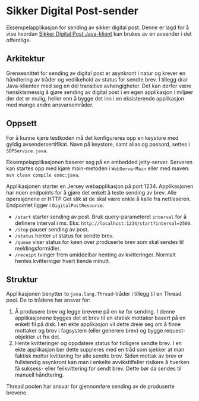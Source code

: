 Sikker Digital Post-sender
==========================

Eksempelapplikasjon for sending av sikker digital post. Denne er lagd for å vise hvordan <a href="https://github.com/difi/sikker-digital-post-java-klient">Sikker Digital Post Java-klient</a> 
kan brukes av en avsender i det offentlige.

Arkitektur
----------

Grensesnittet for sending av digital post er asynkront i natur og krever en håndtering av tråder og vedlikehold av status for sendte brev. I tillegg drar Java-klienten med seg en del transitive avhengigheter.
Det kan derfor være hensiktsmessig å gjøre sending av digital post i en egen applikasjon i miljøer der det er mulig, heller enn å bygge det inn i en eksisterende applikasjon med mange andre ansvarsområder.

Oppsett
-------

For å kunne kjøre testkoden må det konfigureres opp en keystore med gyldig avsendersertifikat. Navn på keystore, samt alias og passord, settes i `SDPService.java`.

Eksempelapplikasjonen baserer seg på en embedded jetty-server. Serveren kan startes opp med kjøre main-metoden i `WebServerMain` eller med maven: `mvn clean compile exec:java`.

Applikasjonen starter en Jersey webapplikasjon på port 1234. Applikasjonen har noen endpoints for å gjøre det enkelt å teste sending av brev. Alle operasjonene er HTTP Get slik at de skal være enkle å kalle fra nettleseren.
Endpointet ligger i `DigitalPostResource`.

* `/start` starter sending av post. Bruk query-parameteret `interval` for å definere interval i ms. Eks: `http://localhost:1234/start?interval=2500`.
* `/stop` pauser sending av post.
* `/status` henter ut status for sendte brev.
* `/queue` viser status for køen over produserte brev som skal sendes til meldingsformidler.
* `/receipt` tvinger frem umiddelbar henting av kvitteringer. Normalt hentes kvitteringer hvert tiende minutt.

Struktur
--------

Applikasjonen benytter to `java.lang.Thread`-tråder i tillegg til en Thread pool. De to trådene har ansvar for:

1. Å produsere brev og legge brevene på en kø for sending. 
I denne applikasjonene bygges det et brev til en statisk mottaker basert på en enkelt fil på disk. 
I en ekte applikasjon vil dette dreie seg om å finne mottaker og brev i fagsystem (eller generere brev) og bygge request-objekter ut fra det.  
2. Hente kvitteringer og oppdatere status for tidligere sendte brev.
I en ekte applikasjon bør dette suppleres med en tråd som sjekker at man faktisk mottar kvittering for alle sendte brev. Siden mottak av brev er fullstendig asynkront kan man i enkelte avvikstilfeller risikere å hverken få suksess- eller feilkvittering for sendt brev. Dette bør da sendes til manuell håndtering.

Thread poolen har ansvar for gjennomføre sending av de produserte brevene.